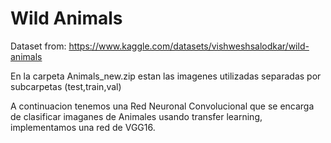 # Wild Animals
Dataset from:
https://www.kaggle.com/datasets/vishweshsalodkar/wild-animals

En la carpeta Animals_new.zip estan las imagenes utilizadas separadas por subcarpetas (test,train,val)

A continuacion tenemos una Red Neuronal Convolucional que se encarga de clasificar imaganes de Animales usando transfer learning, implementamos una red de VGG16.
